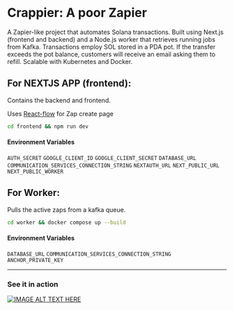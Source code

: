 # Crappier: A poor Zapier

A Zapier-like project that automates Solana transactions. Built using Next.js (frontend and backend) and a Node.js worker that retrieves running jobs from Kafka. Transactions employ SOL stored in a PDA pot. If the transfer exceeds the pot balance, customers will receive an email asking them to refill. Scalable with Kubernetes and Docker.

## For NEXTJS APP (frontend):

Contains the backend and frontend.

Uses [React-flow](https://reactflow.dev) for Zap create page

```bash
cd frontend && npm run dev
```

#### Environment Variables

`AUTH_SECRET`
`GOOGLE_CLIENT_ID`
`GOOGLE_CLIENT_SECRET`
`DATABASE_URL`
`COMMUNICATION_SERVICES_CONNECTION_STRING`
`NEXTAUTH_URL`
`NEXT_PUBLIC_URL`
`NEXT_PUBLIC_WORKER`

## For Worker:

Pulls the active zaps from a kafka queue.

```bash
cd worker && docker compose up --build
```

#### Environment Variables

`DATABASE_URL`
`COMMUNICATION_SERVICES_CONNECTION_STRING`
`ANCHOR_PRIVATE_KEY`

---

### See it in action

[![IMAGE ALT TEXT HERE](https://img.youtube.com/vi/r8aTzBHcSoE/0.jpg)](https://www.youtube.com/watch?v=r8aTzBHcSoE)

